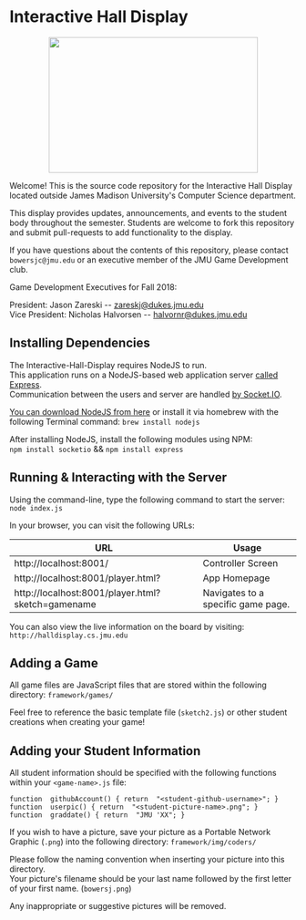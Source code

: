 ﻿# Interactive Hall Display
<p align="center">
  <img width="367" height="238" src="https://www.jmu.edu/identity/_files/JMU-Logo-RGB-vert-purple.png">
</p>

Welcome! This is the source code repository for the Interactive Hall Display located outside James Madison University's Computer Science department. 

This display provides updates, announcements, and events to the student body throughout the semester. Students are welcome to fork this repository and submit pull-requests to add functionality to the display. 

If you have questions about the contents of this repository, please contact `bowersjc@jmu.edu` or an executive member of the JMU Game Development club.

Game Development Executives for Fall 2018:

President: Jason Zareski -- <zareskj@dukes.jmu.edu>\
Vice President: Nicholas Halvorsen -- <halvornr@dukes.jmu.edu>

## Installing Dependencies

The Interactive-Hall-Display requires NodeJS to run.  
This application runs on a NodeJS-based web application server [called Express](https://expressjs.com/en/api.html).  
Communication between the users and server are handled [by Socket.IO](https://socket.io/docs/).

[You can download NodeJS from here](https://nodejs.org/en/) or install it via homebrew with the following Terminal command:
`brew install nodejs`

After installing NodeJS, install the following modules using NPM:  
`npm install socketio` && `npm install express`


## Running & Interacting with the Server

Using the command-line, type the following command to start the server: `node index.js`

In your browser, you can visit the following URLs:


| URL      | Usage     |
| ---      | ---       |
| http://localhost:8001/ | Controller Screen |
| http://localhost:8001/player.html? |App Homepage |
| http://localhost:8001/player.html?sketch=gamename | Navigates to a specific game page. |

You can also view the live information on the board by visiting:
`http://halldisplay.cs.jmu.edu`

## Adding a Game

All game files are JavaScript files that are stored within the following directory: `framework/games/`

Feel free to reference the basic template file (`sketch2.js`) or other student creations when creating your game!

## Adding your Student Information

All student information should be specified with the following functions within your `<game-name>.js` file:
```
function  githubAccount() { return  "<student-github-username>"; }
function  userpic() { return  "<student-picture-name>.png"; }
function  graddate() { return  "JMU 'XX"; }
```

If you wish to have a picture, save your picture as a Portable Network Graphic (`.png`) into the following directory: `framework/img/coders/`

Please follow the naming convention when inserting your picture into this directory.  
Your picture's filename should be your last name followed by the first letter of your first name. (`bowersj.png`)

Any inappropriate or suggestive pictures will be removed.